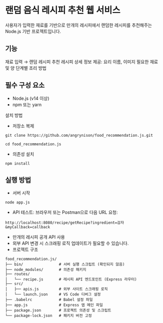 # 랜덤 음식 레시피 추천 웹 서비스
사용자가 입력한 재료를 기반으로 만개의 레시피에서 랜덤한 레시피를 추천해주는 Node.js 기반 프로젝트입니다.

## 기능
재료 입력 → 랜덤 레시피 추천
레시피 상세 정보 제공:
요리 이름, 이미지
필요한 재료 및 양
단계별 조리 방법

## 필수 구성 요소
- Node.js (v14 이상)
- npm 또는 yarn

설치 방법 
- 저장소 복제
  
```
git clone https://github.com/angrynison/food_recommendation.js.git
```

```
cd food_recommendation.js  
```

- 의존성 설치

```
npm install
```

## 실행 방법

- 서버 시작
  
```
node app.js  
```

- API 테스트:
브라우저 또는 Postman으로 다음 URL 요청:

```
http://localhost:8080/recipe/getRecipe?ingredient=감자&myCallback=callback
```

- 만개의 레시피 공개 API 사용
- 외부 API 변경 시 스크래핑 로직 업데이트가 필요할 수 있습니다.
- 프로젝트 구조
```
food_recommendation.js/
├── bin/                # 서버 실행 스크립트 (확인되지 않음)
├── node_modules/       # 의존성 패키지
├── routes/
│   └── recipe.js       # 레시피 API 엔드포인트 (Express 라우터)
├── src/
│   ├── apis.js         # 외부 사이트 스크래핑 로직
│   └── launch.json     # VS Code 디버그 설정
├── .babelrc            # Babel 설정 파일
├── app.js              # Express 앱 메인 파일
├── package.json        # 프로젝트 의존성 및 스크립트
└── package-lock.json   # 패키지 버전 고정
```
